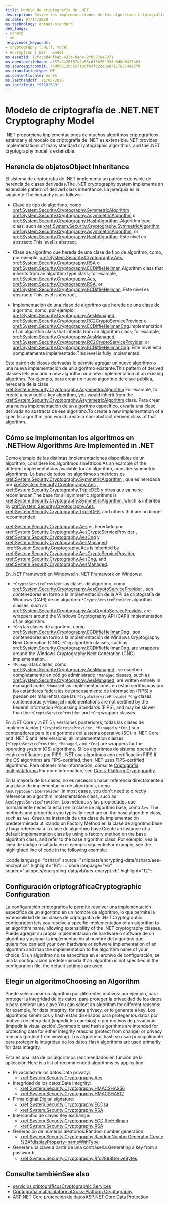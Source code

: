 ```yaml
---
title: Modelo de criptografía de .NET
description: Revise las implementaciones de los algoritmos criptográficos habituales en .NET. Obtenga información sobre el modelo de criptografía extensible de herencia de objetos, diseño de secuencias & configuración.
ms.date: 07/14/2020
ms.technology: dotnet-standard
dev_langs:
- csharp
- vb
helpviewer_keywords:
- cryptography [.NET], model
- encryption [.NET], model
ms.assetid: 12fecad4-fbab-432a-bade-2f05976a2971
ms.openlocfilehash: a157a9a76f87a2a56c616b76c933e6d8d6415b03
ms.sourcegitcommit: 74d05613d6c57106f83f82ce8ee71176874ea3f0
ms.translationtype: MT
ms.contentlocale: es-ES
ms.lasthandoff: 11/03/2020
ms.locfileid: "93281589"
---
```

# <a name="net-cryptography-model"></a><span data-ttu-id="0306f-104">Modelo de criptografía de .NET</span><span class="sxs-lookup"><span data-stu-id="0306f-104">.NET Cryptography Model</span></span>

<span data-ttu-id="0306f-105">.NET proporciona implementaciones de muchos algoritmos criptográficos estándar y el modelo de criptografía de .NET es extensible.</span><span class="sxs-lookup"><span data-stu-id="0306f-105">.NET provides implementations of many standard cryptographic algorithms, and the .NET cryptography model is extensible.</span></span>

## <a name="object-inheritance"></a><span data-ttu-id="0306f-106">Herencia de objetos</span><span class="sxs-lookup"><span data-stu-id="0306f-106">Object Inheritance</span></span>

<span data-ttu-id="0306f-107">El sistema de criptografía de .NET implementa un patrón extensible de herencia de clases derivadas.</span><span class="sxs-lookup"><span data-stu-id="0306f-107">The .NET cryptography system implements an extensible pattern of derived class inheritance.</span></span> <span data-ttu-id="0306f-108">La jerarquía es la siguiente:</span><span class="sxs-lookup"><span data-stu-id="0306f-108">The hierarchy is as follows:</span></span>

- <span data-ttu-id="0306f-109">Clase de tipo de algoritmo, como <xref:System.Security.Cryptography.SymmetricAlgorithm> ,  <xref:System.Security.Cryptography.AsymmetricAlgorithm> o <xref:System.Security.Cryptography.HashAlgorithm> .</span><span class="sxs-lookup"><span data-stu-id="0306f-109">Algorithm type class, such as <xref:System.Security.Cryptography.SymmetricAlgorithm>,  <xref:System.Security.Cryptography.AsymmetricAlgorithm>, or <xref:System.Security.Cryptography.HashAlgorithm>.</span></span> <span data-ttu-id="0306f-110">Este nivel es abstracto.</span><span class="sxs-lookup"><span data-stu-id="0306f-110">This level is abstract.</span></span>

- <span data-ttu-id="0306f-111">Clase de algoritmo que hereda de una clase de tipo de algoritmo, como, por ejemplo, <xref:System.Security.Cryptography.Aes>, <xref:System.Security.Cryptography.RSA> o <xref:System.Security.Cryptography.ECDiffieHellman>.</span><span class="sxs-lookup"><span data-stu-id="0306f-111">Algorithm class that inherits from an algorithm type class; for example, <xref:System.Security.Cryptography.Aes>, <xref:System.Security.Cryptography.RSA>, or <xref:System.Security.Cryptography.ECDiffieHellman>.</span></span> <span data-ttu-id="0306f-112">Este nivel es abstracto.</span><span class="sxs-lookup"><span data-stu-id="0306f-112">This level is abstract.</span></span>

- <span data-ttu-id="0306f-113">Implementación de una clase de algoritmo que hereda de una clase de algoritmo, como, por ejemplo, <xref:System.Security.Cryptography.AesManaged>, <xref:System.Security.Cryptography.RC2CryptoServiceProvider> o <xref:System.Security.Cryptography.ECDiffieHellmanCng>.</span><span class="sxs-lookup"><span data-stu-id="0306f-113">Implementation of an algorithm class that inherits from an algorithm class; for example, <xref:System.Security.Cryptography.AesManaged>, <xref:System.Security.Cryptography.RC2CryptoServiceProvider>, or <xref:System.Security.Cryptography.ECDiffieHellmanCng>.</span></span> <span data-ttu-id="0306f-114">Este nivel está completamente implementado.</span><span class="sxs-lookup"><span data-stu-id="0306f-114">This level is fully implemented.</span></span>

<span data-ttu-id="0306f-115">Este patrón de clases derivadas le permite agregar un nuevo algoritmo o una nueva implementación de un algoritmo existente.</span><span class="sxs-lookup"><span data-stu-id="0306f-115">This pattern of derived classes lets you add a new algorithm or a new implementation of an existing algorithm.</span></span> <span data-ttu-id="0306f-116">Por ejemplo, para crear un nuevo algoritmo de clave pública, heredaría de la clase <xref:System.Security.Cryptography.AsymmetricAlgorithm>.</span><span class="sxs-lookup"><span data-stu-id="0306f-116">For example, to create a new public-key algorithm, you would inherit from the <xref:System.Security.Cryptography.AsymmetricAlgorithm> class.</span></span> <span data-ttu-id="0306f-117">Para crear una nueva implementación de un algoritmo específico, crearía una clase derivada no abstracta de ese algoritmo.</span><span class="sxs-lookup"><span data-stu-id="0306f-117">To create a new implementation of a specific algorithm, you would create a non-abstract derived class of that algorithm.</span></span>

## <a name="how-algorithms-are-implemented-in-net"></a><span data-ttu-id="0306f-118">Cómo se implementan los algoritmos en .NET</span><span class="sxs-lookup"><span data-stu-id="0306f-118">How Algorithms Are Implemented in .NET</span></span>

<span data-ttu-id="0306f-119">Como ejemplo de las distintas implementaciones disponibles de un algoritmo, considere los algoritmos simétricos.</span><span class="sxs-lookup"><span data-stu-id="0306f-119">As an example of the different implementations available for an algorithm, consider symmetric algorithms.</span></span> <span data-ttu-id="0306f-120">La base de todos los algoritmos simétricos es <xref:System.Security.Cryptography.SymmetricAlgorithm> , que es heredada por <xref:System.Security.Cryptography.Aes> , <xref:System.Security.Cryptography.TripleDES> y otras que ya no se recomiendan.</span><span class="sxs-lookup"><span data-stu-id="0306f-120">The base for all symmetric algorithms is <xref:System.Security.Cryptography.SymmetricAlgorithm>, which is inherited by <xref:System.Security.Cryptography.Aes>, <xref:System.Security.Cryptography.TripleDES>, and others that are no longer recommended.</span></span>

<span data-ttu-id="0306f-121"><xref:System.Security.Cryptography.Aes> es heredado por <xref:System.Security.Cryptography.AesCryptoServiceProvider> , <xref:System.Security.Cryptography.AesCng> y <xref:System.Security.Cryptography.AesManaged> .</span><span class="sxs-lookup"><span data-stu-id="0306f-121"><xref:System.Security.Cryptography.Aes> is inherited by <xref:System.Security.Cryptography.AesCryptoServiceProvider>, <xref:System.Security.Cryptography.AesCng>, and <xref:System.Security.Cryptography.AesManaged>.</span></span>

<span data-ttu-id="0306f-122">En .NET Framework en Windows:</span><span class="sxs-lookup"><span data-stu-id="0306f-122">In .NET Framework on Windows:</span></span>

* <span data-ttu-id="0306f-123">`*CryptoServiceProvider` las clases de algoritmo, como <xref:System.Security.Cryptography.AesCryptoServiceProvider> , son contenedores en torno a la implementación de la API de criptografía de Windows (CAPI) de un algoritmo.</span><span class="sxs-lookup"><span data-stu-id="0306f-123">`*CryptoServiceProvider` algorithm classes, such as <xref:System.Security.Cryptography.AesCryptoServiceProvider>, are wrappers around the Windows Cryptography API (CAPI) implementation of an algorithm.</span></span>
* <span data-ttu-id="0306f-124">`*Cng` las clases de algoritmo, como <xref:System.Security.Cryptography.ECDiffieHellmanCng> , son contenedores en torno a la implementación de Windows Cryptography Next Generation (CNG).</span><span class="sxs-lookup"><span data-stu-id="0306f-124">`*Cng` algorithm classes, such as <xref:System.Security.Cryptography.ECDiffieHellmanCng>, are wrappers around the Windows Cryptography Next Generation (CNG) implementation.</span></span>
* <span data-ttu-id="0306f-125">`*Managed` las clases, como <xref:System.Security.Cryptography.AesManaged> , se escriben completamente en código administrado.</span><span class="sxs-lookup"><span data-stu-id="0306f-125">`*Managed` classes, such as <xref:System.Security.Cryptography.AesManaged>, are written entirely in managed code.</span></span> <span data-ttu-id="0306f-126">`*Managed` las implementaciones no están certificadas por los estándares federales de procesamiento de información (FIPS) y pueden ser más lentas que las `*CryptoServiceProvider` `*Cng` clases contenedoras y.</span><span class="sxs-lookup"><span data-stu-id="0306f-126">`*Managed` implementations are not certified by the Federal Information Processing Standards (FIPS), and may be slower than the `*CryptoServiceProvider` and `*Cng` wrapper classes.</span></span>

<span data-ttu-id="0306f-127">En .NET Core y .NET 5 y versiones posteriores, todas las clases de implementación ( `*CryptoServiceProvider` , `*Managed` y `*Cng` ) son contenedores para los algoritmos del sistema operativo (SO).</span><span class="sxs-lookup"><span data-stu-id="0306f-127">In .NET Core and .NET 5 and later versions, all implementation classes (`*CryptoServiceProvider`, `*Managed`, and `*Cng`) are wrappers for the operating system (OS) algorithms.</span></span> <span data-ttu-id="0306f-128">Si los algoritmos de sistema operativo están certificados por FIPS, .NET usa algoritmos con certificación FIPS.</span><span class="sxs-lookup"><span data-stu-id="0306f-128">If the OS algorithms are FIPS-certified, then .NET uses FIPS-certified algorithms.</span></span> <span data-ttu-id="0306f-129">Para obtener más información, consulte [Criptografía multiplataforma](cross-platform-cryptography.md).</span><span class="sxs-lookup"><span data-stu-id="0306f-129">For more information, see [Cross-Platform Cryptography](cross-platform-cryptography.md).</span></span>

<span data-ttu-id="0306f-130">En la mayoría de los casos, no es necesario hacer referencia directamente a una clase de implementación de algoritmos, como `AesCryptoServiceProvider` .</span><span class="sxs-lookup"><span data-stu-id="0306f-130">In most cases, you don't need to directly reference an algorithm implementation class, such as `AesCryptoServiceProvider`.</span></span> <span data-ttu-id="0306f-131">Los métodos y las propiedades que normalmente necesita están en la clase de algoritmo base, como `Aes` .</span><span class="sxs-lookup"><span data-stu-id="0306f-131">The methods and properties you typically need are on the base algorithm class, such as `Aes`.</span></span> <span data-ttu-id="0306f-132">Cree una instancia de una clase de implementación predeterminada utilizando un Factory Method en la clase de algoritmo base y haga referencia a la clase de algoritmo base.</span><span class="sxs-lookup"><span data-stu-id="0306f-132">Create an instance of a default implementation class by using a factory method on the base algorithm class, and refer to the base algorithm class.</span></span> <span data-ttu-id="0306f-133">Por ejemplo, vea la línea de código resaltada en el ejemplo siguiente:</span><span class="sxs-lookup"><span data-stu-id="0306f-133">For example, see the highlighted line of code in the following example:</span></span>

:::code language="csharp" source="snippets/encrypting-data/csharp/aes-encrypt.cs" highlight="16":::
:::code language="vb" source="snippets/encrypting-data/vb/aes-encrypt.vb" highlight="12":::

## <a name="cryptographic-configuration"></a><span data-ttu-id="0306f-134">Configuración criptográfica</span><span class="sxs-lookup"><span data-stu-id="0306f-134">Cryptographic Configuration</span></span>

<span data-ttu-id="0306f-135">La configuración criptográfica le permite resolver una implementación específica de un algoritmo en un nombre de algoritmo, lo que permite la extensibilidad de las clases de criptografía de .NET.</span><span class="sxs-lookup"><span data-stu-id="0306f-135">Cryptographic configuration lets you resolve a specific implementation of an algorithm to an algorithm name, allowing extensibility of the .NET cryptography classes.</span></span> <span data-ttu-id="0306f-136">Puede agregar su propia implementación de hardware o software de un algoritmo y asignar la implementación al nombre del algoritmo que quiera.</span><span class="sxs-lookup"><span data-stu-id="0306f-136">You can add your own hardware or software implementation of an algorithm and map the implementation to the algorithm name of your choice.</span></span> <span data-ttu-id="0306f-137">Si un algoritmo no se especifica en el archivo de configuración, se usa la configuración predeterminada.</span><span class="sxs-lookup"><span data-stu-id="0306f-137">If an algorithm is not specified in the configuration file, the default settings are used.</span></span>

## <a name="choosing-an-algorithm"></a><span data-ttu-id="0306f-138">Elegir un algoritmo</span><span class="sxs-lookup"><span data-stu-id="0306f-138">Choosing an Algorithm</span></span>

<span data-ttu-id="0306f-139">Puede seleccionar un algoritmo por diferentes motivos: por ejemplo, para proteger la integridad de los datos, para proteger la privacidad de los datos o para generar una clave.</span><span class="sxs-lookup"><span data-stu-id="0306f-139">You can select an algorithm for different reasons: for example, for data integrity, for data privacy, or to generate a key.</span></span> <span data-ttu-id="0306f-140">Los algoritmos simétricos y hash están diseñados para proteger los datos por motivos de integridad (impedir los cambios) o por motivos de privacidad (impedir la visualización).</span><span class="sxs-lookup"><span data-stu-id="0306f-140">Symmetric and hash algorithms are intended for protecting data for either integrity reasons (protect from change) or privacy reasons (protect from viewing).</span></span> <span data-ttu-id="0306f-141">Los algoritmos hash se usan principalmente para proteger la integridad de los datos.</span><span class="sxs-lookup"><span data-stu-id="0306f-141">Hash algorithms are used primarily for data integrity.</span></span>

<span data-ttu-id="0306f-142">Esta es una lista de los algoritmos recomendados en función de la aplicación:</span><span class="sxs-lookup"><span data-stu-id="0306f-142">Here is a list of recommended algorithms by application:</span></span>

- <span data-ttu-id="0306f-143">Privacidad de los datos:</span><span class="sxs-lookup"><span data-stu-id="0306f-143">Data privacy:</span></span>
  - <xref:System.Security.Cryptography.Aes>
- <span data-ttu-id="0306f-144">Integridad de los datos:</span><span class="sxs-lookup"><span data-stu-id="0306f-144">Data integrity:</span></span>
  - <xref:System.Security.Cryptography.HMACSHA256>
  - <xref:System.Security.Cryptography.HMACSHA512>
- <span data-ttu-id="0306f-145">Firma digital:</span><span class="sxs-lookup"><span data-stu-id="0306f-145">Digital signature:</span></span>
  - <xref:System.Security.Cryptography.ECDsa>
  - <xref:System.Security.Cryptography.RSA>
- <span data-ttu-id="0306f-146">Intercambio de claves:</span><span class="sxs-lookup"><span data-stu-id="0306f-146">Key exchange:</span></span>
  - <xref:System.Security.Cryptography.ECDiffieHellman>
  - <xref:System.Security.Cryptography.RSA>
- <span data-ttu-id="0306f-147">Generación de números aleatorios:</span><span class="sxs-lookup"><span data-stu-id="0306f-147">Random number generation:</span></span>
  - <xref:System.Security.Cryptography.RandomNumberGenerator.Create%2A?displayProperty=nameWithType>
- <span data-ttu-id="0306f-148">Generar una clave a partir de una contraseña:</span><span class="sxs-lookup"><span data-stu-id="0306f-148">Generating a key from a password:</span></span>
  - <xref:System.Security.Cryptography.Rfc2898DeriveBytes>

## <a name="see-also"></a><span data-ttu-id="0306f-149">Consulte también</span><span class="sxs-lookup"><span data-stu-id="0306f-149">See also</span></span>

- [<span data-ttu-id="0306f-150">servicios criptográficos</span><span class="sxs-lookup"><span data-stu-id="0306f-150">Cryptographic Services</span></span>](cryptographic-services.md)
- [<span data-ttu-id="0306f-151">Criptografía multiplataforma</span><span class="sxs-lookup"><span data-stu-id="0306f-151">Cross-Platform Cryptography</span></span>](cross-platform-cryptography.md)
- [<span data-ttu-id="0306f-152">ASP.NET Core protección de datos</span><span class="sxs-lookup"><span data-stu-id="0306f-152">ASP.NET Core Data Protection</span></span>](/aspnet/core/security/data-protection/introduction)
